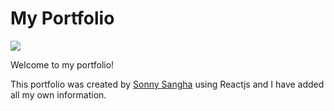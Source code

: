 # My Portfolio

![](portfolio.gif)

Welcome to my portfolio! 

This portfolio was created by [Sonny Sangha](portfolio-resume-starter-pack) using Reactjs and I have added all my own information.